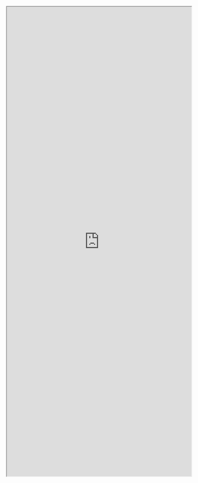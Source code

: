 <iframe height=1280 width=100% padding= 0 0 margins= 0 0 src="https://www.dndbeyond.com/characters/86818343/VwWNWV">